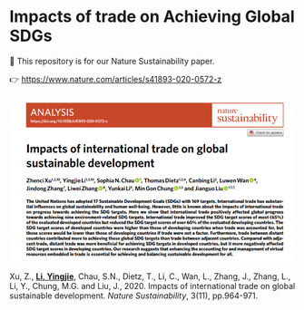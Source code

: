 
# Impacts of trade on Achieving Global SDGs

:red_circle: This repository is for our Nature Sustainability paper.

:point_right: https://www.nature.com/articles/s41893-020-0572-z

<p align="left">
  <img src="/pubs/paper_header.png" />
</p>


Xu, Z., [**Li, Yingjie**](https://yingjieli.me/), Chau, S.N., Dietz, T., Li, C., Wan, L., Zhang, J., Zhang, L., Li, Y., Chung, M.G. and Liu, J., 2020. Impacts of international trade on global sustainable development. *Nature Sustainability*, 3(11), pp.964-971.
